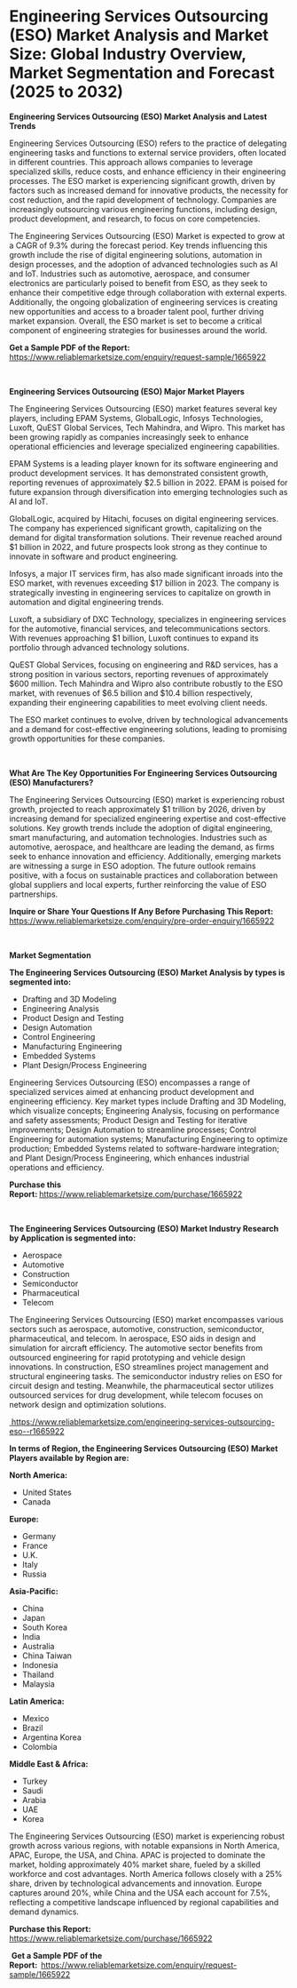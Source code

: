 <p><h1>Engineering Services Outsourcing (ESO) Market Analysis and Market Size: Global Industry Overview, Market Segmentation and Forecast (2025 to 2032)</h1></p><p><strong>Engineering Services Outsourcing (ESO) Market Analysis and Latest Trends</strong></p>
<p><p>Engineering Services Outsourcing (ESO) refers to the practice of delegating engineering tasks and functions to external service providers, often located in different countries. This approach allows companies to leverage specialized skills, reduce costs, and enhance efficiency in their engineering processes. The ESO market is experiencing significant growth, driven by factors such as increased demand for innovative products, the necessity for cost reduction, and the rapid development of technology. Companies are increasingly outsourcing various engineering functions, including design, product development, and research, to focus on core competencies.</p><p>The Engineering Services Outsourcing (ESO) Market is expected to grow at a CAGR of 9.3% during the forecast period. Key trends influencing this growth include the rise of digital engineering solutions, automation in design processes, and the adoption of advanced technologies such as AI and IoT. Industries such as automotive, aerospace, and consumer electronics are particularly poised to benefit from ESO, as they seek to enhance their competitive edge through collaboration with external experts. Additionally, the ongoing globalization of engineering services is creating new opportunities and access to a broader talent pool, further driving market expansion. Overall, the ESO market is set to become a critical component of engineering strategies for businesses around the world.</p></p>
<p><strong>Get a Sample PDF of the Report:&nbsp;</strong> <a href="https://www.reliablemarketsize.com/enquiry/request-sample/1665922?utm_campaign=3560&utm_medium=2&utm_source=Github&utm_content=ia&utm_term=20042025&utm_id=engineering-services-outsourcing-eso">https://www.reliablemarketsize.com/enquiry/request-sample/1665922</a></p>
<p>&nbsp;</p>
<p><strong>Engineering Services Outsourcing (ESO) Major Market Players</strong></p>
<p><p>The Engineering Services Outsourcing (ESO) market features several key players, including EPAM Systems, GlobalLogic, Infosys Technologies, Luxoft, QuEST Global Services, Tech Mahindra, and Wipro. This market has been growing rapidly as companies increasingly seek to enhance operational efficiencies and leverage specialized engineering capabilities.</p><p>EPAM Systems is a leading player known for its software engineering and product development services. It has demonstrated consistent growth, reporting revenues of approximately $2.5 billion in 2022. EPAM is poised for future expansion through diversification into emerging technologies such as AI and IoT.</p><p>GlobalLogic, acquired by Hitachi, focuses on digital engineering services. The company has experienced significant growth, capitalizing on the demand for digital transformation solutions. Their revenue reached around $1 billion in 2022, and future prospects look strong as they continue to innovate in software and product engineering.</p><p>Infosys, a major IT services firm, has also made significant inroads into the ESO market, with revenues exceeding $17 billion in 2023. The company is strategically investing in engineering services to capitalize on growth in automation and digital engineering trends.</p><p>Luxoft, a subsidiary of DXC Technology, specializes in engineering services for the automotive, financial services, and telecommunications sectors. With revenues approaching $1 billion, Luxoft continues to expand its portfolio through advanced technology solutions.</p><p>QuEST Global Services, focusing on engineering and R&D services, has a strong position in various sectors, reporting revenues of approximately $600 million. Tech Mahindra and Wipro also contribute robustly to the ESO market, with revenues of $6.5 billion and $10.4 billion respectively, expanding their engineering capabilities to meet evolving client needs.</p><p>The ESO market continues to evolve, driven by technological advancements and a demand for cost-effective engineering solutions, leading to promising growth opportunities for these companies.</p></p>
<p>&nbsp;</p>
<p><strong>What Are The Key Opportunities For Engineering Services Outsourcing (ESO) Manufacturers?</strong></p>
<p><p>The Engineering Services Outsourcing (ESO) market is experiencing robust growth, projected to reach approximately $1 trillion by 2026, driven by increasing demand for specialized engineering expertise and cost-effective solutions. Key growth trends include the adoption of digital engineering, smart manufacturing, and automation technologies. Industries such as automotive, aerospace, and healthcare are leading the demand, as firms seek to enhance innovation and efficiency. Additionally, emerging markets are witnessing a surge in ESO adoption. The future outlook remains positive, with a focus on sustainable practices and collaboration between global suppliers and local experts, further reinforcing the value of ESO partnerships.</p></p>
<p><strong>Inquire or Share Your Questions If Any Before Purchasing This Report:</strong> <a href="https://www.reliablemarketsize.com/enquiry/pre-order-enquiry/1665922?utm_campaign=3560&utm_medium=2&utm_source=Github&utm_content=ia&utm_term=20042025&utm_id=engineering-services-outsourcing-eso">https://www.reliablemarketsize.com/enquiry/pre-order-enquiry/1665922</a></p>
<p>&nbsp;</p>
<p><strong>Market Segmentation</strong></p>
<p><strong>The Engineering Services Outsourcing (ESO) Market Analysis by types is segmented into:</strong></p>
<p><ul><li>Drafting and 3D Modeling</li><li>Engineering Analysis</li><li>Product Design and Testing</li><li>Design Automation</li><li>Control Engineering</li><li>Manufacturing Engineering</li><li>Embedded Systems</li><li>Plant Design/Process Engineering</li></ul></p>
<p><p>Engineering Services Outsourcing (ESO) encompasses a range of specialized services aimed at enhancing product development and engineering efficiency. Key market types include Drafting and 3D Modeling, which visualize concepts; Engineering Analysis, focusing on performance and safety assessments; Product Design and Testing for iterative improvements; Design Automation to streamline processes; Control Engineering for automation systems; Manufacturing Engineering to optimize production; Embedded Systems related to software-hardware integration; and Plant Design/Process Engineering, which enhances industrial operations and efficiency.</p></p>
<p><strong>Purchase this Report:&nbsp;</strong><a href="https://www.reliablemarketsize.com/purchase/1665922?utm_campaign=3560&utm_medium=2&utm_source=Github&utm_content=ia&utm_term=20042025&utm_id=engineering-services-outsourcing-eso">https://www.reliablemarketsize.com/purchase/1665922</a></p>
<p>&nbsp;</p>
<p><strong>The Engineering Services Outsourcing (ESO) Market Industry Research by Application is segmented into:</strong></p>
<p><ul><li>Aerospace</li><li>Automotive</li><li>Construction</li><li>Semiconductor</li><li>Pharmaceutical</li><li>Telecom</li></ul></p>
<p><p>The Engineering Services Outsourcing (ESO) market encompasses various sectors such as aerospace, automotive, construction, semiconductor, pharmaceutical, and telecom. In aerospace, ESO aids in design and simulation for aircraft efficiency. The automotive sector benefits from outsourced engineering for rapid prototyping and vehicle design innovations. In construction, ESO streamlines project management and structural engineering tasks. The semiconductor industry relies on ESO for circuit design and testing. Meanwhile, the pharmaceutical sector utilizes outsourced services for drug development, while telecom focuses on network design and optimization solutions.</p></p>
<p><a href="https://www.reliablemarketsize.com/engineering-services-outsourcing-eso--r1665922?utm_campaign=3560&utm_medium=2&utm_source=Github&utm_content=ia&utm_term=20042025&utm_id=engineering-services-outsourcing-eso">&nbsp;https://www.reliablemarketsize.com/engineering-services-outsourcing-eso--r1665922</a></p>
<p><strong>In terms of Region, the Engineering Services Outsourcing (ESO) Market Players available by Region are:</strong></p>
<p>
    <p> <strong> North America: </strong>
        <ul>
            <li>United States</li>
            <li>Canada</li>
        </ul>
        </p> 
    <p> <strong> Europe: </strong>
        <ul>
            <li>Germany</li>
            <li>France</li>
            <li>U.K.</li>
            <li>Italy</li>
            <li>Russia</li>
        </ul>
        </p> 
    <p> <strong> Asia-Pacific: </strong>
        <ul>
            <li>China</li>
            <li>Japan</li>
            <li>South Korea</li>
            <li>India</li>
            <li>Australia</li>
            <li>China Taiwan</li>
            <li>Indonesia</li>
            <li>Thailand</li>
            <li>Malaysia</li>
        </ul>
        </p> 
    <p> <strong> Latin America: </strong>
        <ul>
            <li>Mexico</li>
            <li>Brazil</li>
            <li>Argentina Korea</li>
            <li>Colombia</li>
        </ul>
        </p> 
    <p> <strong> Middle East & Africa: </strong>
        <ul>
            <li>Turkey</li>
            <li>Saudi</li>
            <li>Arabia</li>
            <li>UAE</li>
            <li>Korea</li>
        </ul>
    </p>
    </p>
<p><p>The Engineering Services Outsourcing (ESO) market is experiencing robust growth across various regions, with notable expansions in North America, APAC, Europe, the USA, and China. APAC is projected to dominate the market, holding approximately 40% market share, fueled by a skilled workforce and cost advantages. North America follows closely with a 25% share, driven by technological advancements and innovation. Europe captures around 20%, while China and the USA each account for 7.5%, reflecting a competitive landscape influenced by regional capabilities and demand dynamics.</p></p>
<p><strong>Purchase this Report: </strong><a href="https://www.reliablemarketsize.com/purchase/1665922?utm_campaign=3560&utm_medium=2&utm_source=Github&utm_content=ia&utm_term=20042025&utm_id=engineering-services-outsourcing-eso">https://www.reliablemarketsize.com/purchase/1665922</a></p>
<p>&nbsp;<strong>Get a Sample PDF of the Report:&nbsp;&nbsp;</strong><a href="https://www.reliablemarketsize.com/enquiry/request-sample/1665922?utm_campaign=3560&utm_medium=2&utm_source=Github&utm_content=ia&utm_term=20042025&utm_id=engineering-services-outsourcing-eso">https://www.reliablemarketsize.com/enquiry/request-sample/1665922</a></p>
<p><strong></strong></p>
<p><p></p><p></p><p></p></p>